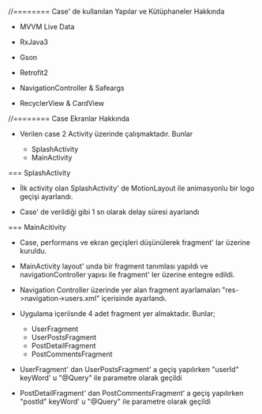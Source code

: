 //======== Case' de kullanılan Yapılar ve Kütüphaneler Hakkında

- MVVM Live Data

- RxJava3

- Gson

- Retrofit2

- NavigationController & Safeargs

- RecyclerView & CardView




//======== Case Ekranlar Hakkında

- Verilen case 2 Activity üzerinde çalışmaktadır. Bunlar
		
	- SplashActivity
	- MainActivity



=== SplashActivity

- İlk activity olan SplashActivity' de MotionLayout ile animasyonlu bir logo geçişi ayarlandı. 

- Case' de verildiği gibi 1 sn olarak delay süresi ayarlandı



=== MainAcitivity

- Case, performans ve ekran geçişleri düşünülerek fragment' lar üzerine kuruldu.

- MainActivity layout' unda bir fragment tanımlası yapıldı ve navigationController yapısı ile fragment' ler üzerine entegre edildi.

- Navigation Controller üzerinde yer alan fragment ayarlamaları "res->navigation->users.xml" içerisinde ayarlandı.

- Uygulama içeriisnde 4 adet fragment yer almaktadır. Bunlar;
  - UserFragment
  - UserPostsFragment
  - PostDetailFragment
  - PostCommentsFragment


- UserFragment' dan UserPostsFragment' a geçiş yapılırken "userId" keyWord' u "@Query" ile parametre olarak geçildi

- PostDetailFragment' dan PostCommentsFragment' a geçiş yapılırken "postId" keyWord' u "@Query" ile parametre olarak geçildi


